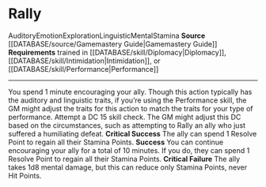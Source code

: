 ﻿---
actions: '[two-actions]'
id: '1425'
name: Rally
rarity: Common
source: '[[DATABASE/source/Kingmaker Adventure Path|Kingmaker Adventure Path]]'
trait:
- '[[DATABASE/trait/Morale|Morale]]'
type: Action

---
# Rally

<span class="item-trait">Auditory</span><span class="item-trait">Emotion</span><span class="item-trait">Exploration</span><span class="item-trait">Linguistic</span><span class="item-trait">Mental</span><span class="item-trait">Stamina</span>
**Source** [[DATABASE/source/Gamemastery Guide|Gamemastery Guide]]
**Requirements** trained in [[DATABASE/skill/Diplomacy|Diplomacy]], [[DATABASE/skill/Intimidation|Intimidation]], or [[DATABASE/skill/Performance|Performance]]

---
You spend 1 minute encouraging your ally. Though this action typically has the auditory and linguistic traits, if you’re using the Performance skill, the GM might adjust the traits for this action to match the traits for your type of performance.
 Attempt a DC 15 skill check. The GM might adjust this DC based on the circumstances, such as attempting to Rally an ally who just suffered a humiliating defeat.
**Critical Success** The ally can spend 1 Resolve Point to regain all their Stamina Points.
**Success** You can continue encouraging your ally for a total of 10 minutes. If you do, they can spend 1 Resolve Point to regain all their Stamina Points.
**Critical Failure** The ally takes 1d8 mental damage, but this can reduce only Stamina Points, never Hit Points.